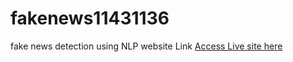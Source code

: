 # fakenews11431136
fake news detection using NLP website Link
[Access Live site here ](https://fakenewsapp1111.herokuapp.com/)

